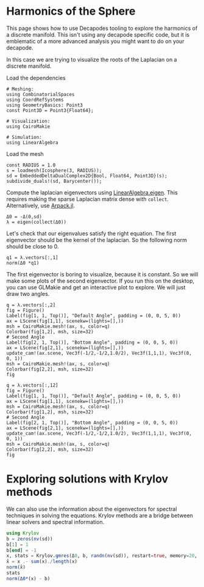 # Harmonics of the Sphere

This page shows how to use Decapodes tooling to explore the harmonics of a discrete manifold. This isn't using any decapode specific code, but it 
is emblematic of a more advanced analysis you might want to do on your decapode.

In this case we are trying to visualize the roots of the Laplacian on a discrete manifold.

Load the dependencies

```@example Harmonics
# Meshing:
using CombinatorialSpaces
using CoordRefSystems
using GeometryBasics: Point3
const Point3D = Point3{Float64};

# Visualization:
using CairoMakie

# Simulation:
using LinearAlgebra
```

Load the mesh

```@example Harmonics
const RADIUS = 1.0
s = loadmesh(Icosphere(3, RADIUS));
sd = EmbeddedDeltaDualComplex2D{Bool, Float64, Point3D}(s);
subdivide_duals!(sd, Barycenter());
```

Compute the laplacian eigenvectors using [LinearAlgebra.eigen](https://docs.julialang.org/en/v1/stdlib/LinearAlgebra/#LinearAlgebra.eigen). This requires making the sparse Laplacian matrix dense with `collect`. Alternatively, use [Arpack.jl](https://arpack.julialinearalgebra.org/stable/).

```@example Harmonics
Δ0 = -Δ(0,sd)
λ = eigen(collect(Δ0))
```

Let's check that our eigenvalues satisfy the right equation.
The first eigenvector should be the kernel of the laplacian.
So the following norm should be close to 0.

```@example Harmonics
q1 = λ.vectors[:,1]
norm(Δ0 *q1)
```

The first eigenvector is boring to visualize, because it is constant.
So we will make some plots of the second eigenvector.
If you run this on the desktop, you can use GLMakie and get an interactive plot to explore. We will just draw two angles.

```@example Harmonics
q = λ.vectors[:,2]
fig = Figure()
Label(fig[1, 1, Top()], "Default Angle", padding = (0, 0, 5, 0))
ax = LScene(fig[1,1], scenekw=(lights=[],))
msh = CairoMakie.mesh!(ax, s, color=q)
Colorbar(fig[1,2], msh, size=32)
# Second Angle
Label(fig[2, 1, Top()], "Bottom Angle", padding = (0, 0, 5, 0))
ax = LScene(fig[2,1], scenekw=(lights=[],))
update_cam!(ax.scene, Vec3f(-1/2,-1/2,1.0/2), Vec3f(1,1,1), Vec3f(0, 0, 1))
msh = CairoMakie.mesh!(ax, s, color=q)
Colorbar(fig[2,2], msh, size=32)
fig
```

```@example Harmonics
q = λ.vectors[:,12]
fig = Figure()
Label(fig[1, 1, Top()], "Default Angle", padding = (0, 0, 5, 0))
ax = LScene(fig[1,1], scenekw=(lights=[],))
msh = CairoMakie.mesh!(ax, s, color=q)
Colorbar(fig[1,2], msh, size=32)
# Second Angle
Label(fig[2, 1, Top()], "Bottom Angle", padding = (0, 0, 5, 0))
ax = LScene(fig[2,1], scenekw=(lights=[],))
update_cam!(ax.scene, Vec3f(-1/2,-1/2,1.0/2), Vec3f(1,1,1), Vec3f(0, 0, 1))
msh = CairoMakie.mesh!(ax, s, color=q)
Colorbar(fig[2,2], msh, size=32)
fig
```

# Exploring solutions with Krylov methods

We can also use the information about the eigenvectors for spectral techniques in solving the equations. Krylov methods are a bridge between
linear solvers and spectral information.

```julia
using Krylov
b = zeros(nv(sd))
b[1] = 1
b[end] = -1
x, stats = Krylov.gmres(Δ0, b, randn(nv(sd)), restart=true, memory=20, atol = 1e-10, rtol=1e-8, history=true, itmax=10000)
x̂ = x .- sum(x)./length(x)
norm(x̂)
stats
norm(Δ0*(x) - b)
```
